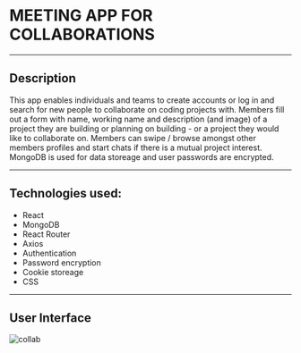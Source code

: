 # MEETING APP FOR COLLABORATIONS

---

## Description 

This app enables individuals and teams to create accounts or log in and search for new people to collaborate on coding projects with. Members fill out a form with name, working name and description (and image) of a project they are building or planning on building - or a project they would like to collaborate on. Members can swipe / browse amongst other members profiles and start chats if there is a mutual project interest. MongoDB is used for data storeage and user passwords are encrypted. 

---

## Technologies used:

- React 
- MongoDB
- React Router
- Axios
- Authentication
- Password encryption
- Cookie storeage
- CSS

---
## User Interface

![collab](https://github.com/AnnaAxelsson051/Meeting-App-For-Coding-Collaborations/assets/103879144/9718b840-2713-4f10-95df-8ff3dc3e1f78)
